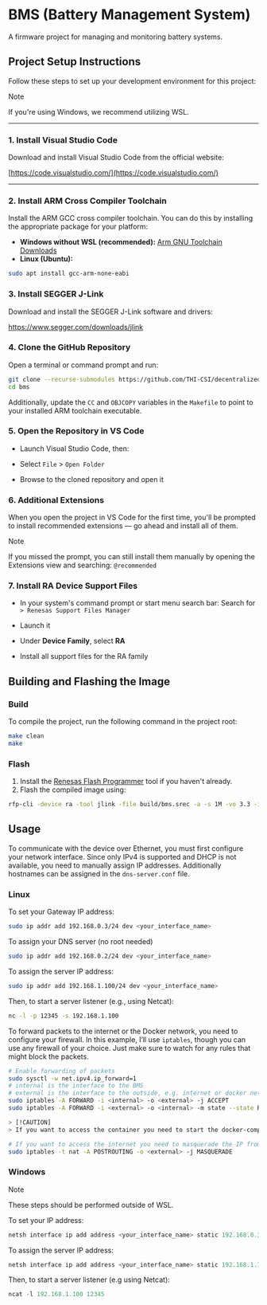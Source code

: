# BMS (Battery Management System)

A firmware project for managing and monitoring battery systems.

## Project Setup Instructions

Follow these steps to set up your development environment for this project:

> [!Note] 
> If you're using Windows, we recommend utilizing WSL.

---

### 1. Install Visual Studio Code

Download and install Visual Studio Code from the official website:

[https://code.visualstudio.com/](https://code.visualstudio.com/)

---

### 2. Install ARM Cross Compiler Toolchain

Install the ARM GCC cross compiler toolchain. You can do this by installing the appropriate package for your platform:

- **Windows without WSL (recommended):** [Arm GNU Toolchain Downloads](https://developer.arm.com/downloads/-/arm-gnu-toolchain-downloads)
- **Linux (Ubuntu):**  
```bash
sudo apt install gcc-arm-none-eabi
```
### 3. Install SEGGER J-Link

Download and install the SEGGER J-Link software and drivers: 

https://www.segger.com/downloads/jlink
### 4. Clone the GitHub Repository

Open a terminal or command prompt and run:
```bash
git clone --recurse-submodules https://github.com/THI-CSI/decentralized_iam_battery_data.git
cd bms
```

Additionally, update the `CC` and `OBJCOPY` variables in the `Makefile` to point to your installed ARM toolchain executable.

### 5. Open the Repository in VS Code

- Launch Visual Studio Code, then:

- Select `File` > `Open Folder`

- Browse to the cloned repository and open it

### 6. Additional Extensions

When you open the project in VS Code for the first time, you'll be prompted to install recommended extensions — go ahead and install all of them.

> [!NOTE]
> If you missed the prompt, you can still install them manually by opening the Extensions view and searching: `@recommended`

### 7. Install RA Device Support Files

- In your system's command prompt or start menu search bar:
Search for `> Renesas Support Files Manager`

- Launch it

- Under **Device Family**, select **RA**

- Install all support files for the RA family

## Building and Flashing the Image 
### Build
To compile the project, run the following command in the project root:
```bash
make clean 
make 
``` 

### Flash
1. Install the [Renesas Flash Programmer](https://www.renesas.com/en/software-tool/renesas-flash-programmer-programming-gui#overview) tool if you haven't already. 
2. Flash the compiled image using: 
```bash 
rfp-cli -device ra -tool jlink -file build/bms.srec -a -s 1M -vo 3.3 -if swd 
```

## Usage

To communicate with the device over Ethernet, you must first configure your network interface. Since only IPv4 is supported and DHCP is not available, you need to manually assign IP addresses. Additionally hostnames can be assigned in the `dns-server.conf` file.

### Linux

To set your Gateway IP address:
```bash
sudo ip addr add 192.168.0.3/24 dev <your_interface_name>
```
To assign your DNS server (no root needed)
```bash
sudo ip addr add 192.168.0.2/24 dev <your_interface_name>
```
To assign the server IP address:
```bash
sudo ip addr add 192.168.1.100/24 dev <your_interface_name>
```
Then, to start a server listener (e.g., using Netcat):
```bash
nc -l -p 12345 -s 192.168.1.100
```

To forward packets to the internet or the Docker network, you need to configure your firewall. In this example, I’ll use `iptables`, though you can use any firewall of your choice. Just make sure to watch for any rules that might block the packets.

```bash
# Enable forwarding of packets
sudo sysctl -w net.ipv4.ip_forward=1
# internal is the interface to the BMS
# external is the interface to the outside, e.g. internet or docker network
sudo iptables -A FORWARD -i <internal> -o <external> -j ACCEPT
sudo iptables -A FORWARD -i <external> -o <internal> -m state --state RELATED,ESTABLISHED -j ACCEPT 

> [!CAUTION]
> If you want to access the container you need to start the docker-compose files from the cloud and blockchain with podman-compose as root. The external interface is going to be podman0.

# If you want to access the internet you need to masquerade the IP from the BMS for routing purposes
sudo iptables -t nat -A POSTROUTING -o <external> -j MASQUERADE
```

### Windows

> [!Note] 
> These steps should be performed outside of WSL.

To set your IP address:
```powershell
netsh interface ip add address <your_interface_name> static 192.168.0.3 255.255.255.0
```

To assign the server IP address:
```powershell 
netsh interface ip add address <your_interface_name> static 192.168.1.100 255.255.255.0
```

Then, to start a server listener (e.g using Netcat):
```powershell
ncat -l 192.168.1.100 12345
```
